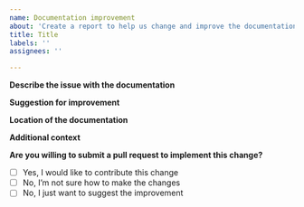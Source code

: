 ```yaml
---
name: Documentation improvement
about: 'Create a report to help us change and improve the documentation. '
title: Title
labels: ''
assignees: ''

---
```


**Describe the issue with the documentation**
<!-- A clear and concise description of the problem in the documentation.
Explain what is unclear, incorrect, or incomplete in the current documentation. -->

**Suggestion for improvement**
<!-- Describe how the documentation can be improved, changed, or expanded.
Be as specific as possible, and provide examples or screenshots if applicable. -->

**Location of the documentation**
<!-- Provide the link to the specific page, file, or section in the documentation.
For example: "https://github.com/your-repo/docs/some-section.md" -->

**Additional context**
<!-- Add any other information that might be useful for understanding the suggestion.
Include links to related documentation, discussions, or code, if relevant. -->

**Are you willing to submit a pull request to implement this change?**
- [ ] Yes, I would like to contribute this change
- [ ] No, I’m not sure how to make the changes
- [ ] No, I just want to suggest the improvement
